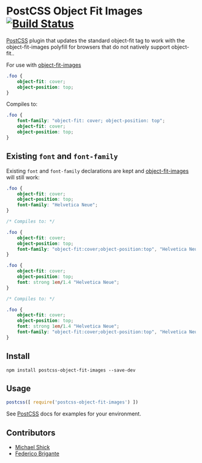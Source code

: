 # PostCSS Object Fit Images [![Build Status][ci-img]][ci]

[PostCSS] plugin that updates the standard object-fit tag to work with the object-fit-images polyfill for browsers that do not natively support object-fit..

[PostCSS]: https://github.com/postcss/postcss
[ci-img]:  https://travis-ci.org/ronik-design/postcss-object-fit-images.svg
[ci]:      https://travis-ci.org/ronik-design/postcss-object-fit-images

For use with [object-fit-images](https://github.com/bfred-it/object-fit-images)

```css
.foo {
    object-fit: cover;
    object-position: top;
}
```

Compiles to:

```css
.foo {
    font-family: "object-fit: cover; object-position: top";
    object-fit: cover;
    object-position: top;
}
```

## Existing `font` and `font-family`

Existing `font` and `font-family` declarations are kept and [object-fit-images](https://github.com/bfred-it/object-fit-images) will still work:

```css
.foo {
    object-fit: cover;
    object-position: top;
    font-family: "Helvetica Neue";
}

/* Compiles to: */

.foo {
    object-fit: cover;
    object-position: top;
    font-family: "object-fit:cover;object-position:top", "Helvetica Neue";
}
```

```css
.foo {
    object-fit: cover;
    object-position: top;
    font: strong 1em/1.4 "Helvetica Neue";
}

/* Compiles to: */

.foo {
    object-fit: cover;
    object-position: top;
    font: strong 1em/1.4 "Helvetica Neue";
    font-family: "object-fit:cover;object-position:top", "Helvetica Neue";
}
```

## Install
```
npm install postcss-object-fit-images --save-dev
```

## Usage

```js
postcss([ require('postcss-object-fit-images') ])
```

See [PostCSS] docs for examples for your environment.

## Contributors

* [Michael Shick](https://www.github.com/mshick)
* [Federico Brigante](https://www.github.com/bfred-it)
